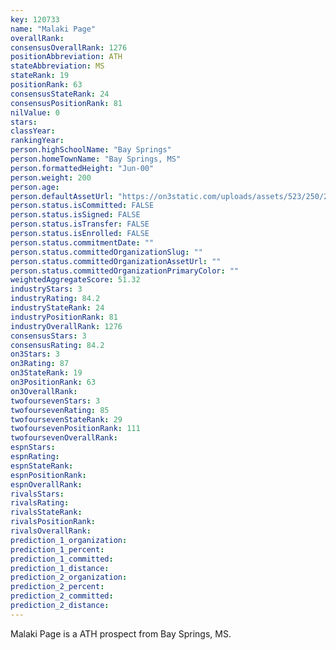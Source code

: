 ```yaml
---
key: 120733
name: "Malaki Page"
overallRank: 
consensusOverallRank: 1276
positionAbbreviation: ATH
stateAbbreviation: MS
stateRank: 19
positionRank: 63
consensusStateRank: 24
consensusPositionRank: 81
nilValue: 0
stars: 
classYear: 
rankingYear: 
person.highSchoolName: "Bay Springs"
person.homeTownName: "Bay Springs, MS"
person.formattedHeight: "Jun-00"
person.weight: 200
person.age: 
person.defaultAssetUrl: "https://on3static.com/uploads/assets/523/250/250523.png"
person.status.isCommitted: FALSE
person.status.isSigned: FALSE
person.status.isTransfer: FALSE
person.status.isEnrolled: FALSE
person.status.commitmentDate: ""
person.status.committedOrganizationSlug: ""
person.status.committedOrganizationAssetUrl: ""
person.status.committedOrganizationPrimaryColor: ""
weightedAggregateScore: 51.32
industryStars: 3
industryRating: 84.2
industryStateRank: 24
industryPositionRank: 81
industryOverallRank: 1276
consensusStars: 3
consensusRating: 84.2
on3Stars: 3
on3Rating: 87
on3StateRank: 19
on3PositionRank: 63
on3OverallRank: 
twofoursevenStars: 3
twofoursevenRating: 85
twofoursevenStateRank: 29
twofoursevenPositionRank: 111
twofoursevenOverallRank: 
espnStars: 
espnRating: 
espnStateRank: 
espnPositionRank: 
espnOverallRank: 
rivalsStars: 
rivalsRating: 
rivalsStateRank: 
rivalsPositionRank: 
rivalsOverallRank: 
prediction_1_organization: 
prediction_1_percent: 
prediction_1_committed: 
prediction_1_distance: 
prediction_2_organization: 
prediction_2_percent: 
prediction_2_committed: 
prediction_2_distance: 
---
```

Malaki Page is a ATH prospect from Bay Springs, MS.